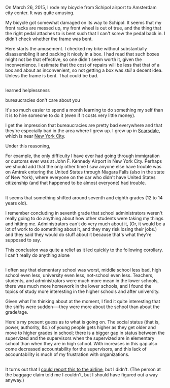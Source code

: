 On March 26, 2015, I rode my bicycle from Schipol airport to Amsterdam
city center. It was quite amusing.

My bicycle got somewhat damaged on its way to Schipol. It seems that
my front racks are messed up, my front wheel is out of true, and the
thing that the right pedal attaches to is bent such that I can't screw
the pedal back in. I didn't check whether the frame was bent.

Here starts the amusement. I checked my bike without substantially
disassembling it and packing it nicely in a box. I had read that such
boxes might not be that effective, so one didn't seem worth it, given
the inconvenience. I estimate that the cost of repairs will be less
that that of a box and about as inconvenient, so not getting a box was
*still* a decent idea. Unless the frame is bent. That could be bad.

## 
learned helplessness

bureaucracies don't care about you

It's so much easier to spend a month learning to do something my self
than it is to hire someone to do it (even if it costs very little money).

I get the impression that bureaucracies are pretty bad everywhere and
that they're especially bad in the area where I grew up. I grew up in
[Scarsdale](http://en.wikipedia.org/wiki/Scarsdale,_New_York), which is
near [New York City](http://en.wikipedia.org/wiki/New_York_City).

Under this reasoning, 

For example, 
the only difficulty I have ever had going through immigration or customs
ever was at John F. Kennedy Airport in New York City. Perhaps we should
add that the only other time I saw anyone else have trouble was on Amtrak
entering the United States through Niagara Falls (also in the state of
New York), where everyone on the
car who didn't have United States citizenship (and that happened to be
almost everyone) had trouble.

##
It seems that something shifted around seventh and eighth grades
(12 to 14 years old).

I remember concluding in seventh grade that school administrators
weren't really going to do anything about how other students were taking
my things and hitting me. Administrators can't do very much about it,
(Or, it would be a lot of work to do something about it, and they may
risk losing their jobs.) and they said they would do stuff about it
because that's what they're supposed to say.

This conclusion was quite a relief as it led quickly to the following corollary.
I can't really do anything alone


##
I often say that
elementary school was worst, middle school less bad, high school even
less, university even less, not-school even less. Teachers, students, and
administrators were much more mean in the lower schools, there was much
more homework in the lower schools, and I found the topics of study
more interesting in the higher schools and after university.

Given what I'm thinking about at the moment, I find it quite interesting
that the shifts were sudden---they were more about the school than about
the grade/age.

Here's my present guess as to what is going on. The social status (that is,
power, authority, &c.) of young people gets higher as they get older and move
to higher grades in school; there is a bigger gap in status between the
supervized and the supervisors when the supervized are in elementary school
than when they are in high school. With increases in this gap also come
decreased accountability for the supervisors, and this lack of accountability
is much of my frustration with organizations.


##
It turns out that I
[could report this to the airline](http://www.norwegian.com/en/customer-services/travel-information/baggage-/baggage-handling/), but I didn't.
(The person at the baggage claim told me I couldn't, but I should have
figured out a way anyway.)
